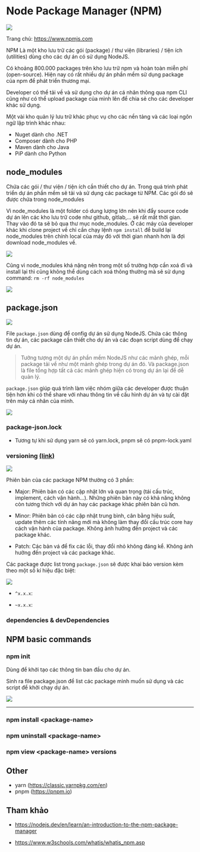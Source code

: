 # Node Package Manager (NPM)

![](../_images/npm-banner.jpeg)

Trang chủ: https://www.npmjs.com

NPM Là một kho lưu trữ các gói (package) / thư viện (libraries) / tiện ích (utilities) dùng cho các dự án có sử dụng NodeJS.

Có khoảng 800.000 packages trên kho lưu trữ npm và hoàn toàn miễn phí (open-source). Hiện nay có rất nhiều dự án phần mềm sử dụng package của npm để phát triển thương mại.

Developer có thể tải về và sử dụng cho dự án cá nhân thông qua npm CLI cũng như có thể upload package của mình lên để chia sẻ cho các developer khác sử dụng.

Một vài kho quản lý lưu trữ khác phục vụ cho các nền tảng và các loại ngôn ngữ lập trình khác nhau:

- Nuget dành cho .NET
- Composer dành cho PHP
- Maven dành cho Java
- PiP dành cho Python

## node_modules

Chứa các gói / thư viện / tiện ích cần thiết cho dự án.
Trong quá trình phát triển dự án phần mềm sẽ tải và sử dụng các package từ NPM. Các gói đó sẽ được chứa trong node_modules

Vì node_modules là một folder có dung lượng lớn nên khi đẩy source code dự án lên các kho lưu trữ code như github, gitlab,... sẽ rất mất thời gian. Thay vào đó ta sẽ bỏ qua thư mục node_modules. Ở các máy của developer khác khi clone project về chỉ cần chạy lệnh `npm install` để build lại node_modules trên chính local của máy đó với thời gian nhanh hơn là đợi download node_modules về.

![](../_images/node_modules_ignore.jpeg)

Cũng vì node_modules khá nặng nên trong một số trường hợp cần xoá đi và install lại thì cũng không thể dùng cách xoá thông thường mà sẽ sử dụng command: `rm -rf node_modules`

![](../_images/heaviest-node_modules.png)

## package.json

![](../_images/package.json.png)

File `package.json` dùng để config dự án sử dụng NodeJS. Chứa các thông tin dự án, các package cần thiết cho dự án và các đoạn script dùng để chạy dự án.

> Tưởng tượng một dự án phần mềm NodeJS như các mảnh ghép, mỗi package tải về như một mảnh ghép trong dự án đó. Và package.json là file tổng hợp tất cả các mảnh ghép hiện có trong dự án lại để dễ quản lý.

`package.json` giúp quá trình làm việc nhóm giữa các developer được thuận tiện hơn khi có thể share với nhau thông tin về cấu hình dự án và tự cài đặt trên máy cá nhân của mình.

![](../_images/package-json-share.png)

### package-json.lock

- Tương tự khi sử dụng yarn sẽ có yarn.lock, pnpm sẽ có pnpm-lock.yaml

### versioning [(link)](https://dev.to/typescripttv/understanding-npm-versioning-3hn4)

![](../_images/npm-versioning.webp)

Phiên bản của các package NPM thường có 3 phần:

- Major: Phiên bản có các cập nhật lớn và quan trọng (tái cấu trúc, implement, cách vận hành...). Những phiên bản này có khả năng không còn tương thích với dự án hay các package khác phiên bản cũ hơn.

- Minor: Phiên bản có các cập nhật trung bình, cân bằng hiệu suất, update thêm các tính năng mới mà không làm thay đổi cấu trúc core hay cách vận hành của package. Không ảnh hưởng đến project và các package khác.

- Patch: Các bản vá để fix các lỗi, thay đổi nhỏ không đáng kể. Không ảnh hưởng đến project và các package khác.

Các package được list trong `package.json` sẽ được khai báo version kèm theo một số kí hiệu đặc biệt:

![](../_images/versioning-dependencies.png)

- `^x.x.x`:

- `~x.x.x`:

### dependencies & devDependencies

## NPM basic commands

### npm init

Dùng để khởi tạo các thông tin ban đầu cho dự án.

Sinh ra file package.json để list các package mình muốn sử dụng và các script để khởi chạy dự án.

![](../_images/npm-init.png)

---

### npm install \<package-name>

### npm uninstall \<package-name>

### npm view \<package-name> versions

## Other

- yarn (https://classic.yarnpkg.com/en)
- pnpm (https://pnpm.io)

## Tham khảo

- https://nodejs.dev/en/learn/an-introduction-to-the-npm-package-manager

- https://www.w3schools.com/whatis/whatis_npm.asp
